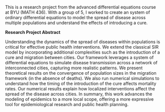 This is a research project from the advanced differential equations course at BYU (MATH 436). With a group of 5, I worked to create an system of ordinary differential equations to model the spread of disease across multiple populations and understand the effects of introducing a cure.

**Research Project Abstract**

Understanding the dynamics of the spread of diseases within populations is critical for effective public health interventions. We extend the classical SIR model by incorporating additional complexities such as the introduction of a cure and migration between cities. Our framework leverages a system of differential equations to simulate disease transmission across a network of interconnected cities, capturing more realistic patterns. We present theoretical results on the convergence of population sizes in the migration framework (in the absence of deaths). We also run numerical simulations to understand how the timing of the introduction of the cure affects mortality rates. Our numerical results explain how localized interventions affect the spread of the disease across cities. In summary, this work advances the modeling of epidemics to a more local scope, offering a more expressive tool for epidemiological research and public health planning.
